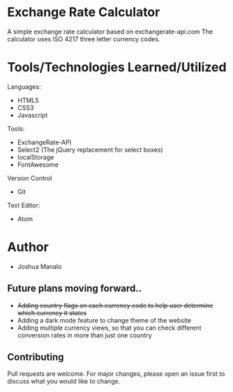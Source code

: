 # Exchange Rate Calculator

A simple exchange rate calculator based on exchangerate-api.com
The calculator uses ISO 4217 three letter currency codes.

# Tools/Technologies Learned/Utilized

Languages:
- HTML5
- CSS3
- Javascript

Tools:
- ExchangeRate-API
- Select2 (The jQuery replacement for select boxes)
- localStorage
- FontAwesome

Version Control
- Git

Text Editor:
- Atom

# Author
- Joshua Manalo

## Future plans moving forward..
- ~~Adding country flags on each currency code to help user determine which currency it states~~
- Adding a dark mode feature to change theme of the website
- Adding multiple currency views, so that you can check different conversion rates in more than just one country

## Contributing
Pull requests are welcome. For major changes, please open an issue first to discuss what you would like to change.
